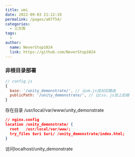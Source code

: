 ```yaml
---
title: umi
date: 2022-09-03 21:12:19
permalink: /pages/a07f54/
categories:
  - 三方库
tags:
  - 
author: 
  name: NeverStop1024
  link: https://github.com/NeverStop1024
---
```

### 非根目录部署
```javascript
// config.js
{
  base: '/unity_demonstrate/', // 让um.js找对应路由
  publicPath: '/unity_demonstrate/', // 让css，js加上后缀
}
```
存在目录 /usr/local/var/www/unity_demonstrate
```json
// nginx.config
location /unity_demonstrate/ {
  root   /usr/local/var/www/;
  try_files $uri $uri/ /unity_demonstrate/index.html;
}
```
访问localhost/unity_demonstrate
